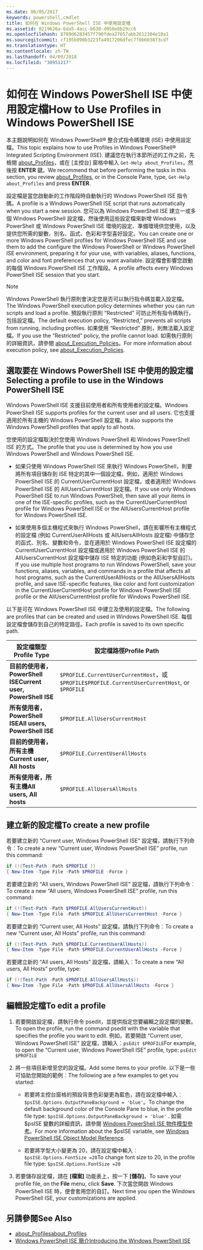 ```yaml
---
ms.date: 06/05/2017
keywords: powershell,cmdlet
title: 如何在 Windows PowerShell ISE 中使用設定檔
ms.assetid: 0219626a-6da5-4acc-b630-d058e8b29cc6
ms.openlocfilehash: 8789d6283457f790fdea27657abb2612304e10a1
ms.sourcegitcommit: cf195b090b3223fa4917206dfec7f0b603873cdf
ms.translationtype: HT
ms.contentlocale: zh-TW
ms.lasthandoff: 04/09/2018
ms.locfileid: "30951217"
---
```

# <a name="how-to-use-profiles-in-windows-powershell-ise"></a><span data-ttu-id="ac2dc-103">如何在 Windows PowerShell ISE 中使用設定檔</span><span class="sxs-lookup"><span data-stu-id="ac2dc-103">How to Use Profiles in Windows PowerShell ISE</span></span>

<span data-ttu-id="ac2dc-104">本主題說明如何在 Windows PowerShell® 整合式指令碼環境 (ISE) 中使用設定檔。</span><span class="sxs-lookup"><span data-stu-id="ac2dc-104">This topic explains how to use Profiles in Windows PowerShell® Integrated Scripting Environment (ISE).</span></span> <span data-ttu-id="ac2dc-105">建議您在執行本節所述的工作之前，先檢閱 [about_Profiles](/powershell/module/microsoft.powershell.core/about/about_profiles)，或在 [主控台] 窗格中輸入 `Get-Help about_Profiles`，然後按 **ENTER** 鍵。</span><span class="sxs-lookup"><span data-stu-id="ac2dc-105">We recommend that before performing the tasks in this section, you review [about_Profiles](/powershell/module/microsoft.powershell.core/about/about_profiles), or in the Console Pane, type, `Get-Help about_Profiles` and press **ENTER**.</span></span>

<span data-ttu-id="ac2dc-106">設定檔是當您啟動新的工作階段時自動執行的 Windows PowerShell ISE 指令碼。</span><span class="sxs-lookup"><span data-stu-id="ac2dc-106">A profile is a Windows PowerShell ISE script that runs automatically when you start a new session.</span></span>  <span data-ttu-id="ac2dc-107">您可以為 Windows PowerShell ISE 建立一或多個 Windows PowerShell 設定檔，然後使用這些設定檔來新增 Windows PowerShell 或 Windows PowerShell ISE 環境的設定、準備環境供您使用，以及提供您所需的變數、別名、函式、色彩和字型喜好設定。</span><span class="sxs-lookup"><span data-stu-id="ac2dc-107">You can create one or more Windows PowerShell profiles for Windows PowerShell ISE and use them to add the configure the Windows PowerShell or Windows PowerShell ISE environment, preparing it for your use, with variables, aliases, functions, and color and font preferences that you want available.</span></span> <span data-ttu-id="ac2dc-108">設定檔會影響您啟動的每個 Windows PowerShell ISE 工作階段。</span><span class="sxs-lookup"><span data-stu-id="ac2dc-108">A profile affects every Windows PowerShell ISE session that you start.</span></span>

> [!NOTE]
> <span data-ttu-id="ac2dc-109">Windows PowerShell 執行原則會決定您是否可以執行指令碼並載入設定檔。</span><span class="sxs-lookup"><span data-stu-id="ac2dc-109">The Windows PowerShell execution policy determines whether you can run scripts and load a profile.</span></span> <span data-ttu-id="ac2dc-110">預設執行原則 “Restricted” 可防止所有指令碼執行，包括設定檔。</span><span class="sxs-lookup"><span data-stu-id="ac2dc-110">The default execution policy, “Restricted,” prevents all scripts from running, including profiles.</span></span> <span data-ttu-id="ac2dc-111">如果使用 “Restricted” 原則，則無法載入設定檔。</span><span class="sxs-lookup"><span data-stu-id="ac2dc-111">If you use the “Restricted” policy, the profile cannot load.</span></span> <span data-ttu-id="ac2dc-112">如需執行原則的詳細資訊，請參閱 [about_Execution_Policies](/powershell/module/microsoft.powershell.core/about/about_execution_policies)。</span><span class="sxs-lookup"><span data-stu-id="ac2dc-112">For more information about execution policy, see [about_Execution_Policies](/powershell/module/microsoft.powershell.core/about/about_execution_policies).</span></span>

## <a name="selecting-a-profile-to-use-in-the-windows-powershell-ise"></a><span data-ttu-id="ac2dc-113">選取要在 Windows PowerShell ISE 中使用的設定檔</span><span class="sxs-lookup"><span data-stu-id="ac2dc-113">Selecting a profile to use in the Windows PowerShell ISE</span></span>

<span data-ttu-id="ac2dc-114">Windows PowerShell ISE 支援目前使用者和所有使用者的設定檔。</span><span class="sxs-lookup"><span data-stu-id="ac2dc-114">Windows PowerShell ISE supports profiles for the current user and all users.</span></span> <span data-ttu-id="ac2dc-115">它也支援適用於所有主機的 Windows PowerShell 設定檔。</span><span class="sxs-lookup"><span data-stu-id="ac2dc-115">It also supports the Windows PowerShell profiles that apply to all hosts.</span></span>

<span data-ttu-id="ac2dc-116">您使用的設定檔取決於您使用 Windows PowerShell 和 Windows PowerShell ISE 的方式。</span><span class="sxs-lookup"><span data-stu-id="ac2dc-116">The profile that you use is determined by how you use Windows PowerShell and Windows PowerShell ISE.</span></span>

- <span data-ttu-id="ac2dc-117">如果只使用 Windows PowerShell ISE 來執行 Windows PowerShell，則要將所有項目儲存到 ISE 特定的其中一個設定檔，例如，適用於 Windows PowerShell ISE 的 CurrentUserCurrentHost 設定檔，或者適用於 Windows PowerShell ISE 的 AllUsersCurrentHost 設定檔。</span><span class="sxs-lookup"><span data-stu-id="ac2dc-117">If you use only Windows PowerShell ISE to run Windows PowerShell, then save all your items in one of the ISE-specific profiles, such as the CurrentUserCurrentHost profile for Windows PowerShell ISE or the AllUsersCurrentHost profile for Windows PowerShell ISE.</span></span>

- <span data-ttu-id="ac2dc-118">如果使用多個主機程式來執行 Windows PowerShell，請在影響所有主機程式的設定檔 (例如 CurrentUserAllHosts 或 AllUsersAllHosts 設定檔) 中儲存您的函式、別名、變數和命令，並在適用於 Windows PowerShell ISE 設定檔的 CurrentUserCurrentHost 設定檔或適用於 Windows PowerShell ISE 的 AllUsersCurrentHost 設定檔中儲存 ISE 特定的功能 (例如色彩和字型自訂)。</span><span class="sxs-lookup"><span data-stu-id="ac2dc-118">If you use multiple host programs to run Windows PowerShell, save your functions, aliases, variables, and commands in a profile that affects all host programs, such as the CurrentUserAllHosts or the AllUsersAllHosts profile, and save ISE-specific features, like color and font customization in the CurrentUserCurrentHost profile for Windows PowerShell ISE profile or the AllUsersCurrentHost profile for Windows PowerShell ISE.</span></span>

<span data-ttu-id="ac2dc-119">以下是可在 Windows PowerShell ISE 中建立及使用的設定檔。</span><span class="sxs-lookup"><span data-stu-id="ac2dc-119">The following are profiles that can be created and used in Windows PowerShell ISE.</span></span> <span data-ttu-id="ac2dc-120">每個設定檔會儲存到自己的特定路徑。</span><span class="sxs-lookup"><span data-stu-id="ac2dc-120">Each profile is saved to its own specific path.</span></span>

| <span data-ttu-id="ac2dc-121">設定檔類型</span><span class="sxs-lookup"><span data-stu-id="ac2dc-121">Profile Type</span></span> | <span data-ttu-id="ac2dc-122">設定檔路徑</span><span class="sxs-lookup"><span data-stu-id="ac2dc-122">Profile Path</span></span> |
| --- | --- |
| <span data-ttu-id="ac2dc-123">**目前的使用者，PowerShell ISE**</span><span class="sxs-lookup"><span data-stu-id="ac2dc-123">**Current user, PowerShell ISE**</span></span>| <span data-ttu-id="ac2dc-124">`$PROFILE.CurrentUserCurrentHost`，或 `$PROFILE`</span><span class="sxs-lookup"><span data-stu-id="ac2dc-124">`$PROFILE.CurrentUserCurrentHost`, or `$PROFILE`</span></span> |
| <span data-ttu-id="ac2dc-125">**所有使用者，PowerShell ISE**</span><span class="sxs-lookup"><span data-stu-id="ac2dc-125">**All users, PowerShell ISE**</span></span>| `$PROFILE.AllUsersCurrentHost` |
| <span data-ttu-id="ac2dc-126">**目前的使用者，所有主機**</span><span class="sxs-lookup"><span data-stu-id="ac2dc-126">**Current user, All hosts**</span></span>| `$PROFILE.CurrentUserAllHosts` |
| <span data-ttu-id="ac2dc-127">**所有使用者，所有主機**</span><span class="sxs-lookup"><span data-stu-id="ac2dc-127">**All users, All hosts**</span></span> | `$PROFILE.AllUsersAllHosts` |

## <a name="to-create-a-new-profile"></a><span data-ttu-id="ac2dc-128">建立新的設定檔</span><span class="sxs-lookup"><span data-stu-id="ac2dc-128">To create a new profile</span></span>

<span data-ttu-id="ac2dc-129">若要建立新的 “Current user, Windows PowerShell ISE” 設定檔，請執行下列命令︰</span><span class="sxs-lookup"><span data-stu-id="ac2dc-129">To create a new “Current user, Windows PowerShell ISE” profile, run this command:</span></span>

```powershell
if (!(Test-Path -Path $PROFILE ))
{ New-Item -Type File -Path $PROFILE -Force }
```

<span data-ttu-id="ac2dc-130">若要建立新的 “All users, Windows PowerShell ISE” 設定檔，請執行下列命令︰</span><span class="sxs-lookup"><span data-stu-id="ac2dc-130">To create a new “All users, Windows PowerShell ISE” profile, run this command:</span></span>

```powershell
if (!(Test-Path -Path $PROFILE.AllUsersCurrentHost))
{ New-Item -Type File -Path $PROFILE.AllUsersCurrentHost -Force }
```

<span data-ttu-id="ac2dc-131">若要建立新的 “Current user, All Hosts” 設定檔，請執行下列命令︰</span><span class="sxs-lookup"><span data-stu-id="ac2dc-131">To create a new “Current user, All Hosts” profile, run this command:</span></span>

```powershell
if (!(Test-Path -Path $PROFILE.CurrentUserAllHosts))
{ New-Item -Type File -Path $PROFILE.CurrentUserAllHosts -Force }
```

<span data-ttu-id="ac2dc-132">若要建立新的 “All users, All Hosts” 設定檔，請輸入︰</span><span class="sxs-lookup"><span data-stu-id="ac2dc-132">To create a new “All users, All Hosts” profile, type:</span></span>

```powershell
if (!(Test-Path -Path $PROFILE.AllUsersAllHosts))
{ New-Item -Type File -Path $PROFILE.AllUsersAllHosts -Force }
```

## <a name="to-edit-a-profile"></a><span data-ttu-id="ac2dc-133">編輯設定檔</span><span class="sxs-lookup"><span data-stu-id="ac2dc-133">To edit a profile</span></span>

1. <span data-ttu-id="ac2dc-134">若要開啟設定檔，請執行命令 psedit，並提供指定您要編輯之設定檔的變數。</span><span class="sxs-lookup"><span data-stu-id="ac2dc-134">To open the profile, run the command psedit with the variable that specifies the profile you want to edit.</span></span> <span data-ttu-id="ac2dc-135">例如，若要開啟 “Current user, Windows PowerShell ISE” 設定檔，請輸入︰`psEdit $PROFILE`</span><span class="sxs-lookup"><span data-stu-id="ac2dc-135">For example, to open the “Current user, Windows PowerShell ISE” profile, type: `psEdit $PROFILE`</span></span>

2. <span data-ttu-id="ac2dc-136">將一些項目新增至您的設定檔。</span><span class="sxs-lookup"><span data-stu-id="ac2dc-136">Add some items to your profile.</span></span> <span data-ttu-id="ac2dc-137">以下是一些可協助您開始的範例︰</span><span class="sxs-lookup"><span data-stu-id="ac2dc-137">The following are a few examples to get you started:</span></span>

   - <span data-ttu-id="ac2dc-138">若要將主控台窗格的預設背景色彩變更為藍色，請在設定檔中輸入︰`$psISE.Options.OutputPaneBackground = 'blue'`。</span><span class="sxs-lookup"><span data-stu-id="ac2dc-138">To change the default background color of the Console Pane to blue, in the profile file type: `$psISE.Options.OutputPaneBackground = 'blue'` .</span></span> <span data-ttu-id="ac2dc-139">如需 $psISE 變數的詳細資訊，請參閱 [Windows PowerShell ISE 物件模型參考](The-ISE-Object-Model-Hierarchy.md)。</span><span class="sxs-lookup"><span data-stu-id="ac2dc-139">For more information about the $psISE variable, see [Windows PowerShell ISE Object Model Reference](The-ISE-Object-Model-Hierarchy.md).</span></span>

   - <span data-ttu-id="ac2dc-140">若要將字型大小變更為 20，請在設定檔中輸入︰`$psISE.Options.FontSize =20`</span><span class="sxs-lookup"><span data-stu-id="ac2dc-140">To change font size to 20, in the profile file type: `$psISE.Options.FontSize =20`</span></span>

3. <span data-ttu-id="ac2dc-141">若要儲存設定檔，請在 **[檔案]** 功能表上，按一下 **[儲存]**。</span><span class="sxs-lookup"><span data-stu-id="ac2dc-141">To save your profile file, on the **File** menu, click **Save**.</span></span> <span data-ttu-id="ac2dc-142">下次當您開啟 Windows PowerShell ISE 時，便會套用您的自訂。</span><span class="sxs-lookup"><span data-stu-id="ac2dc-142">Next time you open the Windows PowerShell ISE, your customizations are applied.</span></span>

## <a name="see-also"></a><span data-ttu-id="ac2dc-143">另請參閱</span><span class="sxs-lookup"><span data-stu-id="ac2dc-143">See Also</span></span>

- [<span data-ttu-id="ac2dc-144">about_Profiles</span><span class="sxs-lookup"><span data-stu-id="ac2dc-144">about_Profiles</span></span>](/powershell/module/microsoft.powershell.core/about/about_profiles)
- [<span data-ttu-id="ac2dc-145">Windows PowerShell ISE 簡介</span><span class="sxs-lookup"><span data-stu-id="ac2dc-145">Introducing the Windows PowerShell ISE</span></span>](Introducing-the-Windows-PowerShell-ISE.md)